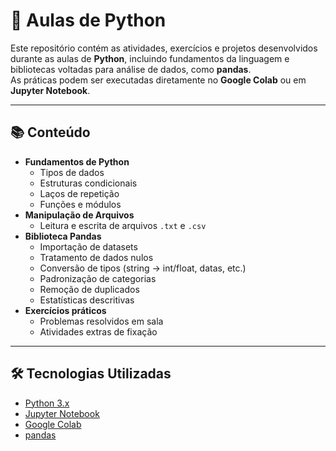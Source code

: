 # 🐍 Aulas de Python

Este repositório contém as atividades, exercícios e projetos desenvolvidos durante as aulas de **Python**, incluindo fundamentos da linguagem e bibliotecas voltadas para análise de dados, como **pandas**.  
As práticas podem ser executadas diretamente no **Google Colab** ou em **Jupyter Notebook**.

---

## 📚 Conteúdo

- **Fundamentos de Python**
  - Tipos de dados
  - Estruturas condicionais
  - Laços de repetição
  - Funções e módulos
- **Manipulação de Arquivos**
  - Leitura e escrita de arquivos `.txt` e `.csv`
- **Biblioteca Pandas**
  - Importação de datasets
  - Tratamento de dados nulos
  - Conversão de tipos (string → int/float, datas, etc.)
  - Padronização de categorias
  - Remoção de duplicados
  - Estatísticas descritivas
- **Exercícios práticos**
  - Problemas resolvidos em sala
  - Atividades extras de fixação

---

## 🛠️ Tecnologias Utilizadas

- [Python 3.x](https://www.python.org/)  
- [Jupyter Notebook](https://jupyter.org/)  
- [Google Colab](https://colab.research.google.com/)  
- [pandas](https://pandas.pydata.org/)  


